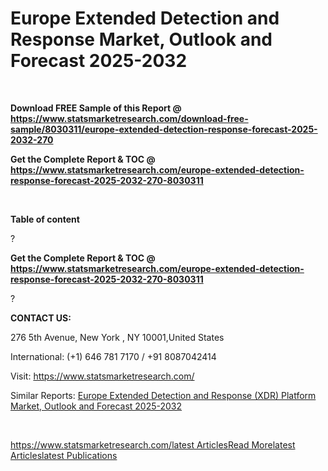 <h1>Europe Extended Detection and Response Market, Outlook and Forecast 2025-2032</h1><br/><p><strong>Download FREE Sample of this Report @ <a href="https://www.statsmarketresearch.com/download-free-sample/8030311/europe-extended-detection-response-forecast-2025-2032-270">https://www.statsmarketresearch.com/download-free-sample/8030311/europe-extended-detection-response-forecast-2025-2032-270</a></strong></p>
 
 
 
 <div><b>Get the Complete Report & TOC @ <a href="https://www.statsmarketresearch.com/europe-extended-detection-response-forecast-2025-2032-270-8030311">https://www.statsmarketresearch.com/europe-extended-detection-response-forecast-2025-2032-270-8030311</a></b></div>
 
 
 
 <p><br />
 
 <b>Table of content</b></p>
 
 
 
 <p>? </p>
 
 
 
 <div><b>Get the Complete Report & TOC @ <a href="https://www.statsmarketresearch.com/europe-extended-detection-response-forecast-2025-2032-270-8030311">https://www.statsmarketresearch.com/europe-extended-detection-response-forecast-2025-2032-270-8030311</a></b></div>
 
 
 
 <p>? </p>
 
 
 
 <p><b>CONTACT US:</b><br />
 
 276 5th Avenue, New York , NY 10001,United States<br />
 
 International: (+1) 646 781 7170 / +91 8087042414<br />
 
 Visit: <a href="https://www.statsmarketresearch.com/">https://www.statsmarketresearch.com/</a><br />
 
 Similar Reports: <a href="https://www.statsmarketresearch.com/europe-extended-detection-response-forecast-2025-2032-270-8030311">Europe Extended Detection and Response (XDR) Platform Market, Outlook and Forecast 2025-2032</a><br />
 
 <br />
 
 <a href="https://gyeongbokgung.com">https://www.statsmarketresearch.com/</a><a href="https://hallyeomaritime.com">latest Articles</a><a href="https://jingwansa.com">Read More</a><a href="https://nguoiviet.jp/">latest Articles</a><a href="https://www.intelmarketresearch.com/">latest Publications</a></p>